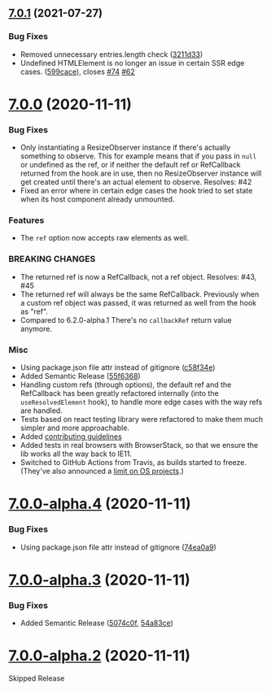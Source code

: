 ## [7.0.1](https://github.com/ZeeCoder/use-resize-observer/compare/v7.0.0...v7.0.1) (2021-07-27)


### Bug Fixes

* Removed unnecessary entries.length check ([3211d33](https://github.com/ZeeCoder/use-resize-observer/commit/3211d338117b0d2a97ccb229683eb8458de81d01))
* Undefined HTMLElement is no longer an issue in certain SSR edge cases. ([599cace](https://github.com/ZeeCoder/use-resize-observer/commit/599cace5c33ecd4276a0fe2848e0ed920f81e2fe)), closes [#74](https://github.com/ZeeCoder/use-resize-observer/issues/74) [#62](https://github.com/ZeeCoder/use-resize-observer/issues/62)

# [7.0.0](https://github.com/ZeeCoder/use-resize-observer/compare/v6.1.0...v7.0.0) (2020-11-11)

### Bug Fixes

- Only instantiating a ResizeObserver instance if there's actually something to
  observe. This for example means that if you pass in `null` or undefined as the
  ref, or if neither the default ref or RefCallback returned from the hook are
  in use, then no ResizeObserver instance will get created until there's an
  actual element to observe. Resolves: #42
- Fixed an error where in certain edge cases the hook tried to set state when
  its host component already unmounted.

### Features

- The `ref` option now accepts raw elements as well.

### BREAKING CHANGES

- The returned ref is now a RefCallback, not a ref object. Resolves: #43, #45
- The returned ref will always be the same RefCallback.
  Previously when a custom ref object was passed, it was returned as well from
  the hook as "ref".
- Compared to 6.2.0-alpha.1 There's no `callbackRef` return value anymore.

### Misc

- Using package.json file attr instead of gitignore ([c58f34e](https://github.com/ZeeCoder/use-resize-observer/commit/c58f34e11b68ef9622a6b2528da8ee68a9685211))
- Added Semantic Release ([55f6368](https://github.com/ZeeCoder/use-resize-observer/commit/55f6368c1b0c3154bfd6ed16e089763de0b0ba47))
- Handling custom refs (through options), the default ref and the RefCallback
  has been greatly refactored internally (into the `useResolvedElement`
  hook), to handle more edge cases with the way refs are handled.
- Tests based on react testing library were refactored to make them much simpler
  and more approachable.
- Added [contributing guidelines](./CONTRIBUTING.md)
- Added tests in real browsers with BrowserStack, so that we ensure the lib
  works all the way back to IE11.
- Switched to GitHub Actions from Travis, as builds started to freeze. (They've
  also announced a [limit on OS projects](https://blog.travis-ci.com/2020-11-02-travis-ci-new-billing).)

# [7.0.0-alpha.4](https://github.com/ZeeCoder/use-resize-observer/compare/v7.0.0-alpha.3...v7.0.0-alpha.4) (2020-11-11)

### Bug Fixes

- Using package.json file attr instead of gitignore ([74ea0a9](https://github.com/ZeeCoder/use-resize-observer/commit/74ea0a97c3575388506536a700586aecf0ba0816))

# [7.0.0-alpha.3](https://github.com/ZeeCoder/use-resize-observer/compare/v7.0.0-alpha.2...v7.0.0-alpha.3) (2020-11-11)

### Bug Fixes

- Added Semantic Release ([5074c0f](https://github.com/ZeeCoder/use-resize-observer/commit/5074c0fefd29e53a8ed9a4672ba043ad3be6d972), [54a83ce](https://github.com/ZeeCoder/use-resize-observer/commit/54a83cede6fcb8dbfa9e0f9a0ea2f1f4557b606f))

# [7.0.0-alpha.2](https://github.com/ZeeCoder/use-resize-observer/compare/v7.0.0-alpha.1...v7.0.0-alpha.2) (2020-11-11)

Skipped Release

